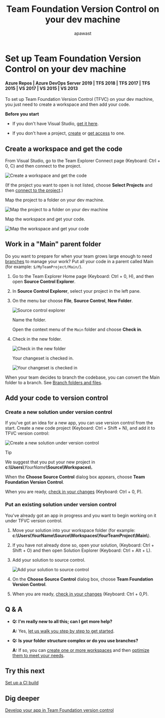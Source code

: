 ﻿---
title: Team Foundation Version Control on your dev machine
titleSuffix: Azure Repos
description: Set up Team Foundation Version Control on your dev machine
ms.assetid: 15428962-f5fc-4aa4-81dc-7d53a8e3a00c
ms.technology: devops-code-tfvc
ms.author: sdanie
author: apawast
ms.topic: conceptual
ms.date: 08/10/2016
monikerRange: '>= tfs-2015'
---


# Set up Team Foundation Version Control on your dev machine

#### Azure Repos | Azure DevOps Server 2019 | TFS 2018 | TFS 2017 | TFS 2015 | VS 2017 | VS 2015 | VS 2013

To set up Team Foundation Version Control (TFVC) on your dev machine, you just need to create a workspace and then add your code.

**Before you start**

-   If you don't have Visual Studio, [get it here](https://visualstudio.microsoft.com/).

-   If you don't have a project, [create](../../organizations/projects/create-project.md) or [get access](../../organizations/public/invite-users-public.md) to one.

## Create a workspace and get the code

From Visual Studio, go to the Team Explorer Connect page (Keyboard: Ctrl + 0, C) and then connect to the project.

![Create a workspace and get the code](media/set-up-team-foundation-version-control-your-dev-machine/IC750752.png)

(If the project you want to open is not listed, choose **Select Projects** and then 
[connect to the project](../../organizations/projects/connect-to-projects.md).)

Map the project to a folder on your dev machine.

![Map the project to a folder on your dev machine](media/set-up-team-foundation-version-control-your-dev-machine/IC677199.png)

Map the workspace and get your code.

![Map the workspace and get your code](media/set-up-team-foundation-version-control-your-dev-machine/IC696633.png)

## Work in a "Main" parent folder

Do you want to prepare for when your team grows large enough to need [branches](use-branches-isolate-risk-team-foundation-version-control.md) to manage your work? Put all your code in a parent called Main (for example: `$/MyTeamProject/Main/`).

1.  Go to the Team Explorer Home page (Keyboard: Ctrl + 0, H), and then open **Source Control Explorer**.

2.  In **Source Control Explorer**, select your project in the left pane.

3.  On the menu bar choose **File**, **Source Control**, **New Folder**.

    ![Source control explorer](media/set-up-team-foundation-version-control-your-dev-machine/IC675823.png)

    Name the folder.

    Open the context menu of the `Main` folder and choose **Check in**.

4.  Check in the new folder.

    ![Check in the new folder](media/set-up-team-foundation-version-control-your-dev-machine/IC696634.png)

    Your changeset is checked in.

    ![Your changeset is checked in](media/set-up-team-foundation-version-control-your-dev-machine/IC675825.png)

When your team decides to branch the codebase, you can convert the Main folder to a branch. See [Branch folders and files](branch-folders-files.md).

## Add your code to version control

### Create a new solution under version control

If you've got an idea for a new app, you can use version control from the start. Create a new code project (Keyboard: Ctrl + Shift + N), and add it to TFVC version control:

![Create a new solution under version control](media/set-up-team-foundation-version-control-your-dev-machine/IC696635.png)
> [!TIP]
> We suggest that you put your new project in **c:\Users\\**<em>YourName</em>**\Source\Workspaces\\**.

When the **Choose Source Control** dialog box appears, choose **Team Foundation Version Control**.

When you are ready, [check in your changes](check-your-work-team-codebase.md) (Keyboard: Ctrl + 0, P).

### Put an existing solution under version control

You've already got an app in progress and you want to begin working on it under TFVC version control.

1.  Move your solution into your workspace folder (for example: **c:\\Users\\YourName\\Source\\Workspaces\\YourTeamProject\\Main\\**).

2.  If you have not already done so, open your solution, (Keyboard: Ctrl + Shift + O) and then open Solution Explorer (Keyboard: Ctrl + Alt + L).

3.  Add your solution to source control.

    ![Add your solution to source control](media/set-up-team-foundation-version-control-your-dev-machine/IC675409.png)

4.  On the **Choose Source Control** dialog box, choose **Team Foundation Version Control**.

5.  When you are ready, [check in your changes](check-your-work-team-codebase.md) (Keyboard: Ctrl + 0,P).

## Q & A

-   **Q: I'm really new to all this; can I get more help?**

    **A:** Yes, [let us walk you step by step to get started](share-your-code-in-tfvc-vs.md).

-   **Q: Is your folder structure complex or do you use branches?**

    **A:** If so, you can [create one or more workspaces](create-work-workspaces.md) and then [optimize them to meet your needs](optimize-your-workspace.md).

## Try this next

 [Set up a CI build](../../pipelines/build/triggers.md) 

## Dig deeper

 [Develop your app in Team Foundation version control](develop-your-app-team-foundation-version-control.md) 
